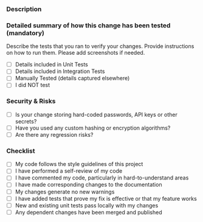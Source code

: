 <!-- markdownlint-disable first-line-heading -->

### Description

<!-- Provide a detailed summary of your change. Add reference links to design. -->

### Detailed summary of how this change has been tested (mandatory)

Describe the tests that you ran to verify your changes.
Provide instructions on how to run them.
Please add screenshots if needed.

- [ ] Details included in Unit Tests
- [ ] Details included in Integration Tests
- [ ] Manually Tested (details captured elsewhere)
- [ ] I did NOT test

### Security & Risks

- [ ] Is your change storing hard-coded passwords, API keys or other secrets?
- [ ] Have you used any custom hashing or encryption algorithms?
- [ ] Are there any regression risks?

### Checklist

- [ ] My code follows the style guidelines of this project
- [ ] I have performed a self-review of my code
- [ ] I have commented my code, particularly in hard-to-understand areas
- [ ] I have made corresponding changes to the documentation
- [ ] My changes generate no new warnings
- [ ] I have added tests that prove my fix is effective or that my feature works
- [ ] New and existing unit tests pass locally with my changes
- [ ] Any dependent changes have been merged and published
